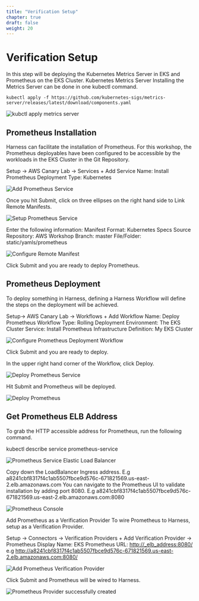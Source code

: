```yaml
---
title: "Verification Setup"
chapter: true
draft: false
weight: 20
---
```


# Verification Setup

In this step will be deploying the Kubernetes Metrics Server in EKS and Prometheus on the EKS Cluster.
Kubernetes Metrics Server
Installing the Metrics Server can be done in one kubectl command. 

`kubectl apply -f https://github.com/kubernetes-sigs/metrics-server/releases/latest/download/components.yaml`

![kubctl apply metrics server](../images/images/install_metrics_server.png)

## Prometheus Installation

Harness can facilitate the installation of Prometheus. For this workshop, the Prometheus deployables have been configured to be accessible by the workloads in the  EKS Cluster in the Git Repository. 

Setup -> AWS Canary Lab -> Services  + Add Service
Name: Install Prometheus 
Deployment Type: Kubernetes

![Add Prometheus Service](../images/prometheus_service.png)

Once you hit Submit, click on three ellipses on the right hand side to Link Remote Manifests. 

![Setup Prometheus Service](../images/prometheus_service_setup.png)

Enter the following information:
Manifest Format: Kubernetes Specs
Source Repository: AWS Workshop
Branch: master
File/Folder: static/yamls/prometheus

![Configure Remote Manifest](../images/remote_manifest.png)

Click Submit and you are ready to deploy Prometheus. 

## Prometheus Deployment

To deploy something in Harness, defining a Harness Workflow will define the steps on the deployment will be achieved. 

Setup-> AWS Canary Lab -> Workflows + Add Workflow
Name: Deploy Prometheus
Workflow Type: Rolling Deployment
Environment: The EKS Cluster
Service: Install Prometheus
Infrastructure Definition: My EKS Cluster

![Configure Prometheus Deployment Workflow](../images/prometheus_workflow.png)

Click Submit and you are ready to deploy.

In the upper right hand corner of the Workflow, click Deploy.  

![Deploy Prometheus Service](../images/new_deployment.png)

Hit Submit and Prometheus will be deployed. 

![Deploy Prometheus](../images/deployment_prometheus.png)

## Get Prometheus ELB Address

To grab the HTTP accessible address for Prometheus, run the following command.

kubectl describe service prometheus-service

![Prometheus Service Elastic Load Balancer](../images/prometheus_elb.png)

Copy down the LoadBalancer Ingress address.
E.g a8241cbf8317f4c1ab5507fbce9d576c-671821569.us-east-2.elb.amazonaws.com
You can navigate to the Prometheus UI to validate installation by adding port 8080. 
E.g a8241cbf8317f4c1ab5507fbce9d576c-671821569.us-east-2.elb.amazonaws.com:8080

![Prometheus Console](../images/prometheus_console.png)

Add Prometheus as a Verification Provider
To wire Prometheus to Harness, setup as a Verification Provider. 

Setup -> Connectors -> Verification Providers + Add Verification Provider -> Prometheus
Display Name: EKS Prometheus 
URL: <http://_elb_address:8080/> e.g http://a8241cbf8317f4c1ab5507fbce9d576c-671821569.us-east-2.elb.amazonaws.com:8080/

![Add Prometheus Verification Provider](../images/prometheus_provider.png)

Click Submit and Prometheus will be wired to Harness.

![Prometheus Provider successfully created ](../images/prometheus_provider_completed.png)
